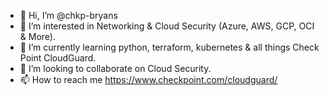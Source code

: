 - 👋 Hi, I’m @chkp-bryans
- 👀 I’m interested in Networking & Cloud Security (Azure, AWS, GCP, OCI & More).
- 🌱 I’m currently learning python, terraform, kubernetes & all things Check Point CloudGuard. 
- 💞️ I’m looking to collaborate on Cloud Security.
- 📫 How to reach me https://www.checkpoint.com/cloudguard/

<!---
chkp-bryans/chkp-bryans is a ✨ special ✨ repository because its `README.md` (this file) appears on your GitHub profile.
You can click the Preview link to take a look at your changes.
--->
#
